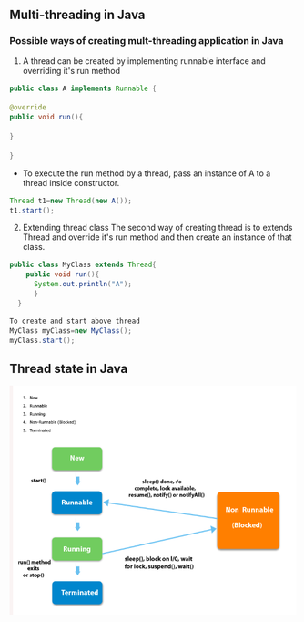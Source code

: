 ## Multi-threading in Java ##

### Possible ways of creating mult-threading application in Java ###
1. A thread can be created by implementing runnable interface and overriding it's run method
```java
public class A implements Runnable {

@override 
public void run(){

}

}
```

- To execute the run method by a thread, pass an instance of A to a thread inside constructor.
```java
Thread t1=new Thread(new A());
t1.start();
```

2. Extending thread class 
The second way of creating thread is to extends Thread and override it's run method and then create an instance of that class.
```java
public class MyClass extends Thread{
    public void run(){
      System.out.println("A");
      }
  }
  ```
  
  ```java
  To create and start above thread
  MyClass myClass=new MyClass();
  myClass.start();
  ```
## Thread state in Java ##
<img src="img/thread-state.png" />
